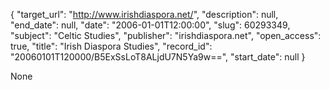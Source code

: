 {
  "target_url": "http://www.irishdiaspora.net/", 
  "description": null, 
  "end_date": null, 
  "date": "2006-01-01T12:00:00", 
  "slug": 60293349, 
  "subject": "Celtic Studies", 
  "publisher": "irishdiaspora.net", 
  "open_access": true, 
  "title": "Irish Diaspora Studies", 
  "record_id": "20060101T120000/B5ExSsLoT8ALjdU7N5Ya9w==", 
  "start_date": null
}

None